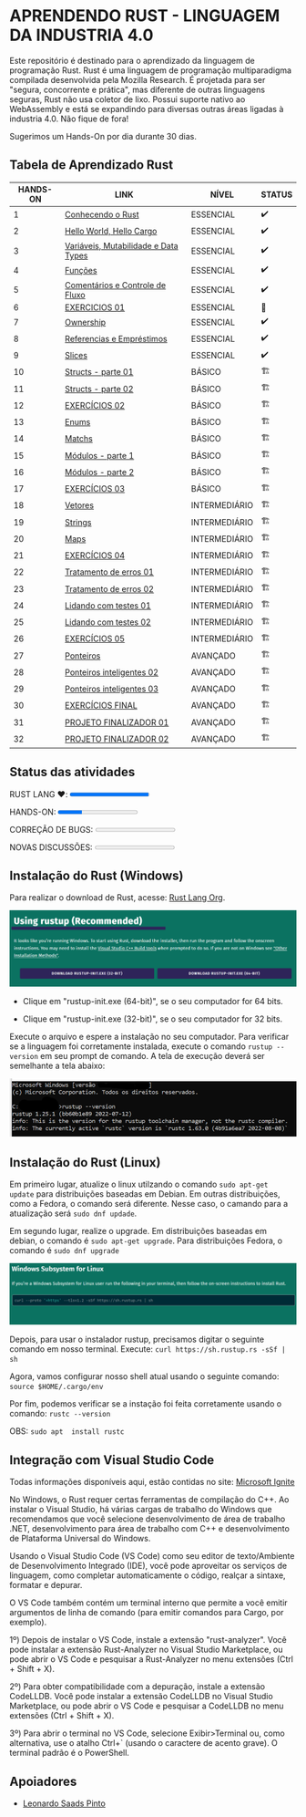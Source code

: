 # **APRENDENDO RUST - LINGUAGEM DA INDUSTRIA 4.0**

Este repositório é destinado para o aprendizado da linguagem de programação Rust. Rust é uma linguagem de programação multiparadigma compilada desenvolvida pela Mozilla Research. É projetada para ser "segura, concorrente e prática", mas diferente de outras linguagens seguras, Rust não usa coletor de lixo. Possui suporte nativo ao WebAssembly e está se expandindo para diversas outras áreas ligadas à industria 4.0. Não fique de fora!

Sugerimos um Hands-On por dia durante 30 dias.

## **Tabela de Aprendizado Rust**

<table>
<thead>
  <tr>
    <th> HANDS-ON </th>
    <th> LINK </th>
    <th> NÍVEL </th>
    <th> STATUS </th>
  </tr>
</thead>
<tbody>
  <tr>
    <td>1</td>
    <td><a href="/HandsOn/HD01/">Conhecendo o Rust</a></td>
    <td>ESSENCIAL</td>
    <td>✔️</td>
  </tr>
  <tr>
    <td>2</td>
    <td><a href="/HandsOn/HD02/">Hello World, Hello Cargo</a></td>
    <td>ESSENCIAL</td>
    <td>✔️</td>
  </tr>
  <tr>
    <td>3</td>
    <td><a href="/HandsOn/HD03/">Variáveis, Mutabilidade e Data Types</a></td>
    <td>ESSENCIAL</td>
    <td>✔️</td>
  </tr>
  <tr>
    <td>4</td>
    <td><a href="/HandsOn/HD04/">Funções</a></td>
    <td>ESSENCIAL</td>
    <td>✔️</td>
  </tr>
  <tr>
    <td>5</td>
    <td><a href="/HandsOn/HD05/">Comentários e Controle de Fluxo</a></td>
    <td>ESSENCIAL</td>
    <td>✔️</td>
  </tr>
  <tr>
    <td>6</td>
    <td><a href="/HandsOn/HD06/">EXERCICIOS 01</a></td>
    <td>ESSENCIAL</td>
    <td>🚧</td>
  </tr>
  <tr>
    <td>7</td>
    <td><a href="/HandsOn/HD07/">Ownership</a></td>
    <td>ESSENCIAL</td>
    <td>✔️</td>
  </tr>
  <tr>
    <td>8</td>
    <td><a href="/HandsOn/HD08/">Referencias e Empréstimos</a></td>
    <td>ESSENCIAL</td>
    <td>✔️</td>
  </tr>
  <tr>
    <td>9</td>
    <td><a href="/HandsOn/HD09/">Slices</a></td>
    <td>ESSENCIAL</td>
    <td>✔️</td>
  </tr>
  <tr>
    <td>10</td>
    <td><a href="/HandsOn/HD10/">Structs - parte 01</a></td>
    <td>BÁSICO</td>
    <td>🏗️</td>
  </tr>
  <tr>
    <td>11</td>
    <td><a href="/HandsOn/HD11/">Structs - parte 02</a></td>
    <td>BÁSICO</td>
    <td>🏗️</td>
  </tr>
  <tr>
    <td>12</td>
    <td><a href="/HandsOn/HD12/">EXERCÍCIOS 02</a></td>
    <td>BÁSICO</td>
    <td>🏗️</td>
  </tr>
  <tr>
    <td>13</td>
    <td><a href="/HandsOn/HD13/">Enums</a></td>
    <td>BÁSICO</td>
    <td>🏗️</td>
  </tr>
  <tr>
    <td>14</td>
    <td><a href="/HandsOn/HD14/">Matchs</a></td>
    <td>BÁSICO</td>
    <td>🏗️</td>
  </tr>
  <tr>
    <td>15</td>
    <td><a href="/HandsOn/HD15/">Módulos - parte 1</a></td>
    <td>BÁSICO</td>
    <td>🏗️</td>
  </tr>
  <tr>
    <td>16</td>
    <td><a href="/HandsOn/HD16/">Módulos - parte 2</a></td>
    <td>BÁSICO</td>
    <td>🏗️</td>
  </tr>
  <tr>
    <td>17</td>
    <td><a href="/HandsOn/HD17/">EXERCÍCIOS 03</a></td>
    <td>BÁSICO</td>
    <td>🏗️</td>
  </tr>
  <tr>
    <td>18</td>
    <td><a href="/HandsOn/HD18/">Vetores</a></td>
    <td>INTERMEDIÁRIO</td>
    <td>🏗️</td>
  </tr>
  <tr>
    <td>19</td>
    <td><a href="/HandsOn/HD19/">Strings</a></td>
    <td>INTERMEDIÁRIO</td>
    <td>🏗️</td>
  </tr> 
  <tr>
    <td>20</td>
    <td><a href="/HandsOn/HD20/">Maps</a></td>
    <td>INTERMEDIÁRIO</td>
    <td>🏗️</td>
  </tr> 
  <tr>
    <td>21</td>
    <td><a href="/HandsOn/HD21/">EXERCÍCIOS 04</a></td>
    <td>INTERMEDIÁRIO</td>
    <td>🏗️</td>
  </tr>
  <tr>
    <td>22</td>
    <td><a href="/HandsOn/HD22/">Tratamento de erros 01</a></td>
    <td>INTERMEDIÁRIO</td>
    <td>🏗️</td>
  </tr>
  <tr>
    <td>23</td>
    <td><a href="/HandsOn/HD23/">Tratamento de erros 02</a></td>
    <td>INTERMEDIÁRIO</td>
    <td>🏗️</td>
  </tr>
  <tr>
    <td>24</td>
    <td><a href="/HandsOn/HD24/">Lidando com testes 01</a></td>
    <td>INTERMEDIÁRIO</td>
    <td>🏗️</td>
  </tr>
  <tr>
    <td>25</td>
    <td><a href="/HandsOn/HD25/">Lidando com testes 02</a></td>
    <td>INTERMEDIÁRIO</td>
    <td>🏗️</td>
  </tr>
  <tr>
    <td>26</td>
    <td><a href="/HandsOn/HD26/">EXERCÍCIOS 05</a></td>
    <td>INTERMEDIÁRIO</td>
    <td>🏗️</td>
  </tr>
  <tr>
    <td>27</td>
    <td><a href="/HandsOn/HD27/">Ponteiros</a></td>
    <td>AVANÇADO</td>
    <td>🏗️</td>
  </tr>
  <tr>
    <td>28</td>
    <td><a href="/HandsOn/HD28/">Ponteiros inteligentes 02</a></td>
    <td>AVANÇADO</td>
    <td>🏗️</td>
  </tr>
  <tr>
    <td>29</td>
    <td><a href="/HandsOn/HD29/">Ponteiros inteligentes 03</a></td>
    <td>AVANÇADO</td>
    <td>🏗️</td>
  </tr>
  <tr>
    <td>30</td>
    <td><a href="/HandsOn/HD30/">EXERCÍCIOS FINAL</a></td>
    <td>AVANÇADO</td>
    <td>🏗️</td>
  </tr>
  <tr>
    <td>31</td>
    <td><a href="/HandsOn/HD31/">PROJETO FINALIZADOR 01</a></td>
    <td>AVANÇADO</td>
    <td>🏗️</td>
  </tr>
  <tr>
    <td>32</td>
    <td><a href="/HandsOn/HD32/">PROJETO FINALIZADOR 02</a></td>
    <td>AVANÇADO</td>
    <td>🏗️</td>
  </tr>
</tbody>
</table>

## **Status das atividades**

<label for="rust">RUST LANG ❤️:</label>
<progress id="rust" value="99" max="100">99% </progress>

<label for="hdon">HANDS-ON:</label>
<progress id="hdon" value="30" max="100"> 30% </progress>

<label for="bugs">CORREÇÃO DE BUGS:</label>
<progress id="bugs" value="0" max="100"> 0% </progress>

<label for="discuss">NOVAS DISCUSSÕES:</label>
<progress id="discuss" value="0" max="100"> 0% </progress>

## **Instalação do Rust (Windows)**

Para realizar o download de Rust, acesse: [Rust Lang Org](https://www.rust-lang.org/tools/install).

![](/Imagens/Instalation/Rust_download_windows.png)

- Clique em "rustup-init.exe (64-bit)", se o seu computador for 64 bits.

- Clique em "rustup-init.exe (32-bit)", se o seu computador for 32 bits.

Execute o arquivo e espere a instalação no seu computador. Para verificar se a linguagem foi corretamente instalada, execute o comando ``rustup --version`` em seu prompt de comando. A tela de execução deverá ser semelhante a tela abaixo:

![](/Imagens/Instalation/Rust_download_windows_terminal.png)

## **Instalação do Rust (Linux)**

Em primeiro lugar, atualize o linux utilzando o comando ``sudo apt-get update`` para distribuições baseadas em Debian.
Em outras distribuições, como a Fedora, o comando será diferente. Nesse caso, o camando para a atualização será ``sudo dnf updade``.

Em segundo lugar, realize o upgrade. Em distribuições baseadas em debian, o comando é ``sudo apt-get upgrade``. Para distribuições Fedora, o comando é ``sudo dnf upgrade``

![](/Imagens/Instalation/Rust_download_linux.png)

Depois, para usar o instalador rustup, precisamos digitar o seguinte comando em nosso terminal. Execute: ``curl https://sh.rustup.rs -sSf | sh``

Agora, vamos configurar nosso shell atual usando o seguinte comando: ``source $HOME/.cargo/env``

Por fim, podemos verificar se a instação foi feita corretamente usando o comando: ``rustc --version``

OBS: ``sudo apt  install rustc``

## **Integração com Visual Studio Code**

Todas informações disponíveis aqui, estão contidas no site: [Microsoft Ignite](https://learn.microsoft.com/pt-br/windows/dev-environment/rust/setup)

No Windows, o Rust requer certas ferramentas de compilação do C++. Ao instalar o Visual Studio, há várias cargas de trabalho do Windows que recomendamos que você selecione desenvolvimento de área de trabalho .NET, desenvolvimento para área de trabalho com C++ e desenvolvimento de Plataforma Universal do Windows.

Usando o Visual Studio Code (VS Code) como seu editor de texto/Ambiente de Desenvolvimento Integrado (IDE), você pode aproveitar os serviços de linguagem, como completar automaticamente o código, realçar a sintaxe, formatar e depurar.

O VS Code também contém um terminal interno que permite a você emitir argumentos de linha de comando (para emitir comandos para Cargo, por exemplo).

1º) Depois de instalar o VS Code, instale a extensão "rust-analyzer". Você pode instalar a extensão Rust-Analyzer no Visual Studio Marketplace, ou pode abrir o VS Code e pesquisar a Rust-Analyzer no menu extensões (Ctrl + Shift + X).

2º) Para obter compatibilidade com a depuração, instale a extensão CodeLLDB. Você pode instalar a extensão CodeLLDB no Visual Studio Marketplace, ou pode abrir o VS Code e pesquisar a CodeLLDB no menu extensões (Ctrl + Shift + X).

3º) Para abrir o terminal no VS Code, selecione Exibir>Terminal ou, como alternativa, use o atalho Ctrl+` (usando o caractere de acento grave). O terminal padrão é o PowerShell.
## **Apoiadores**

- [Leonardo Saads Pinto](https://github.com/leonardoSaaads)
